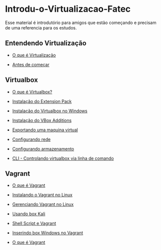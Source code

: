 # Introdu-o-Virtualizacao-Fatec
Esse material é introdutório para amigos que estão começando e precisam de uma referencia para os estudos.


## Entendendo Virtualização
- [O que é Virtualização]()

- [Antes de começar]()

## Virtualbox
- [O que é Virtualbox?]()

- [Instalação do Extension Pack]()

- [Instalação do Virtualbox no Windows]()

- [Instalação do VBox Additions]()

- [Exportando uma maquina virtual]()

- [Configurando rede]()

- [Configurando armazenamento]()

- [CLI - Controlando virtualbox via linha de comando]()

## Vagrant
- [O que é Vagrant]()

- [Instalando o Vagrant no Linux]()

- [Gerenciando Vagrant no Linux]()

- [Usando box Kali]()

- [Shell Script e Vagrant]()

- [Inserindo box Windows no Vagrant]()



- [O que é Vagrant](https://github.com/ABase-BR/Vagrant/blob/master/O-Que-e-o-Vagrant.md)